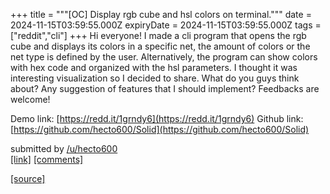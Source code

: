 +++
title = """[OC] Display rgb cube and hsl colors on terminal."""
date = 2024-11-15T03:59:55.000Z
expiryDate = 2024-11-15T03:59:55.000Z
tags = ["reddit","cli"]
+++
Hi everyone! I made a cli program that opens the rgb cube and displays its colors in a specific net, the amount of colors or the net type is defined by the user. Alternatively, the program can show colors with hex code and organized with the hsl parameters. I thought it was interesting visualization so I decided to share. What do you guys think about? Any suggestion of features that I should implement? Feedbacks are welcome!

Demo link: [https://redd.it/1grndy6](https://redd.it/1grndy6) Github link: [https://github.com/hecto600/Solid](https://github.com/hecto600/Solid)

submitted by [/u/hecto600](https://www.reddit.com/user/hecto600)  
[\[link\]](https://www.reddit.com/r/commandline/comments/1grnrk5/oc_display_rgb_cube_and_hsl_colors_on_terminal/) [\[comments\]](https://www.reddit.com/r/commandline/comments/1grnrk5/oc_display_rgb_cube_and_hsl_colors_on_terminal/)

[[source]](https://www.reddit.com/r/commandline/comments/1grnrk5/oc_display_rgb_cube_and_hsl_colors_on_terminal/)
